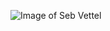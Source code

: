 ![Image of Seb Vettel](https://www.racefans.net/wp-content/uploads/2019/09/racefansdotnet-20190922-154427-55.jpg)
